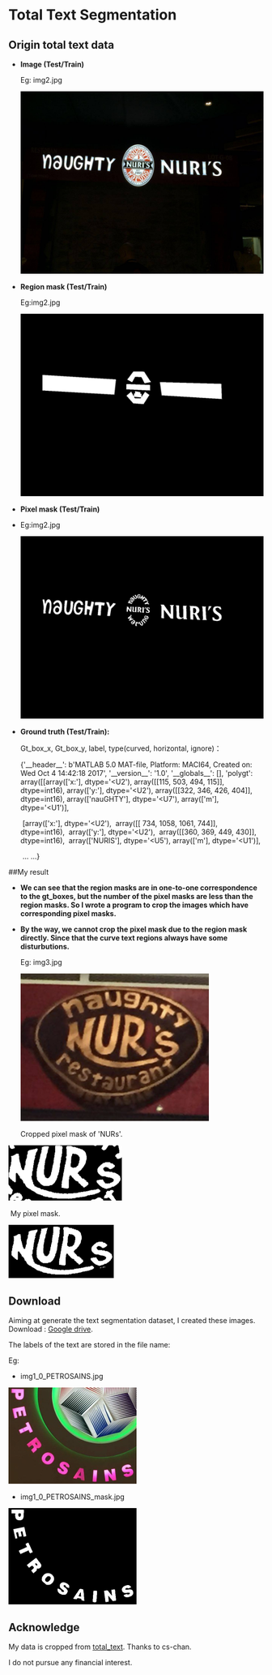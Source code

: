 # Total Text Segmentation

## Origin total text data

* **Image (Test/Train)**

  Eg: img2.jpg

  <img src="./img2 2.jpg" style="zoom:50%;" />

* **Region mask (Test/Train)**

  Eg:img2.jpg

  <img src="./img2.png" style="zoom:50%;" />

* **Pixel mask (Test/Train)**

* Eg:img2.jpg

  <img src="./img2.jpg" style="zoom:50%;" />

* **Ground truth (Test/Train):**

  Gt_box_x, Gt_box_y, label, type(curved, horizontal, ignore)：

  {'\_\_header\_\_': b'MATLAB 5.0 MAT-file, Platform: MACI64, Created on: Wed Oct  4 14:42:18 2017',
   '\_\_version\_\_': '1.0',
   '\_\_globals\_\_': [],
   'polygt': array([[array(['x:'], dtype='<U2'),
           array([[115, 503, 494, 115]], dtype=int16),
           array(['y:'], dtype='<U2'),
           array([[322, 346, 426, 404]], dtype=int16),
           array(['nauGHTY'], dtype='<U7'), array(['m'], dtype='<U1')],

  ​        [array(['x:'], dtype='<U2'),
  ​         array([[ 734, 1058, 1061,  744]], dtype=int16),
  ​         array(['y:'], dtype='<U2'),
  ​         array([[360, 369, 449, 430]], dtype=int16),
  ​         array(['NURIS'], dtype='<U5'), array(['m'], dtype='<U1')],

  ​     	 ... ...}

  

##My result

* **We can see that the region masks are in one-to-one correspondence to the gt_boxes, but the number of the pixel masks are less than the region masks. So I wrote a program to crop the images which have corresponding pixel masks.**

* **By the way, we cannot crop the pixel mask due to the region mask directly. Since that the curve text regions always have some disturbutions.**

  Eg: img3.jpg

  <img src="./WechatIMG77.png" style="zoom:50%;" />

  Cropped pixel mask of 'NURs'.

<img src="./WechatIMG75.png" style="zoom:50%;" />

​		My pixel mask.

<img src="./WechatIMG76.png" style="zoom: 33%;" />

## Download

Aiming at generate the text segmentation dataset, I created these images. Download : [Google drive]().

The labels of the text are stored in the file name:

Eg:

*  img1_0_PETROSAINS.jpg

<img src="./img1_0_PETROSAINS.jpg" style="zoom:50%;" />

* img1_0_PETROSAINS_mask.jpg

<img src="./img1_0_PETROSAINS_mask.jpg" style="zoom:50%;" />

## Acknowledge

My data is cropped from [total_text](https://github.com/cs-chan/Total-Text-Dataset). Thanks to cs-chan. 

I do not pursue any financial interest.
